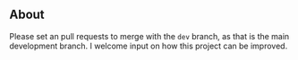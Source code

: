 
## About

Please set an pull requests to merge with the `dev` branch, as that is the main development branch. I welcome input on how this project can be improved. 
